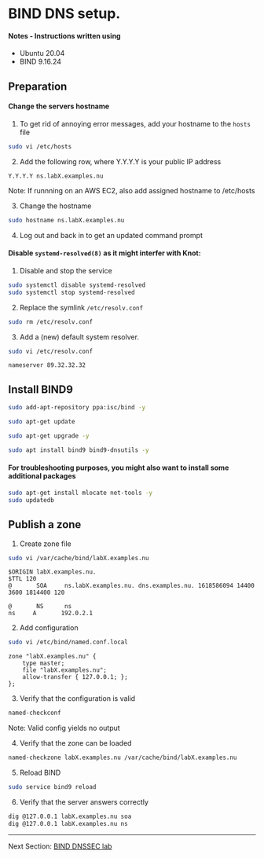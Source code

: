 #  BIND DNS setup.

#### Notes - Instructions written using

* Ubuntu 20.04
* BIND 9.16.24


## Preparation

#### Change the servers hostname

1. To get rid of annoying error messages, add your hostname to the `hosts` file

```bash
sudo vi /etc/hosts
```

2. Add the following row, where Y.Y.Y.Y is your public IP address
```
Y.Y.Y.Y ns.labX.examples.nu
```

Note: If runnning on an AWS EC2, also add assigned hostname to /etc/hosts 


3. Change the hostname
```bash
sudo hostname ns.labX.examples.nu
```

4. Log out and back in to get an updated command prompt

#### Disable `systemd-resolved(8)` as it might interfer with Knot:

1. Disable and stop the service
```bash
sudo systemctl disable systemd-resolved
sudo systemctl stop systemd-resolved
```

2. Replace the symlink `/etc/resolv.conf` 
```bash
sudo rm /etc/resolv.conf
```

3. Add a (new) default system resolver.
```bash
sudo vi /etc/resolv.conf
```

```
nameserver 89.32.32.32
```


## Install BIND9
```bash
sudo add-apt-repository ppa:isc/bind -y
```
```bash
sudo apt-get update
```
```bash
sudo apt-get upgrade -y
```
```bash
sudo apt install bind9 bind9-dnsutils -y
```

#### For troubleshooting purposes, you might also want to install some additional packages
```bash
sudo apt-get install mlocate net-tools -y
sudo updatedb
```

## Publish a zone

1. Create zone file
```bash
sudo vi /var/cache/bind/labX.examples.nu
```
```
$ORIGIN labX.examples.nu.
$TTL 120
@       SOA     ns.labX.examples.nu. dns.examples.nu. 1618586094 14400 3600 1814400 120

@       NS      ns
ns     A       192.0.2.1
```

2. Add configuration
```bash
sudo vi /etc/bind/named.conf.local
```
```
zone "labX.examples.nu" {
    type master;
    file "labX.examples.nu";
    allow-transfer { 127.0.0.1; };
};
```

3. Verify that the configuration is valid
```bash
named-checkconf
```

Note: Valid config yields no output


4. Verify that the zone can be loaded
```bash
named-checkzone labX.examples.nu /var/cache/bind/labX.examples.nu
```

5. Reload BIND
```bash
sudo service bind9 reload
```

6. Verify that the server answers correctly
```bash
dig @127.0.0.1 labX.examples.nu soa
dig @127.0.0.1 labX.examples.nu ns
```

---
Next Section: [BIND DNSSEC lab](BIND-dnssec.md)
